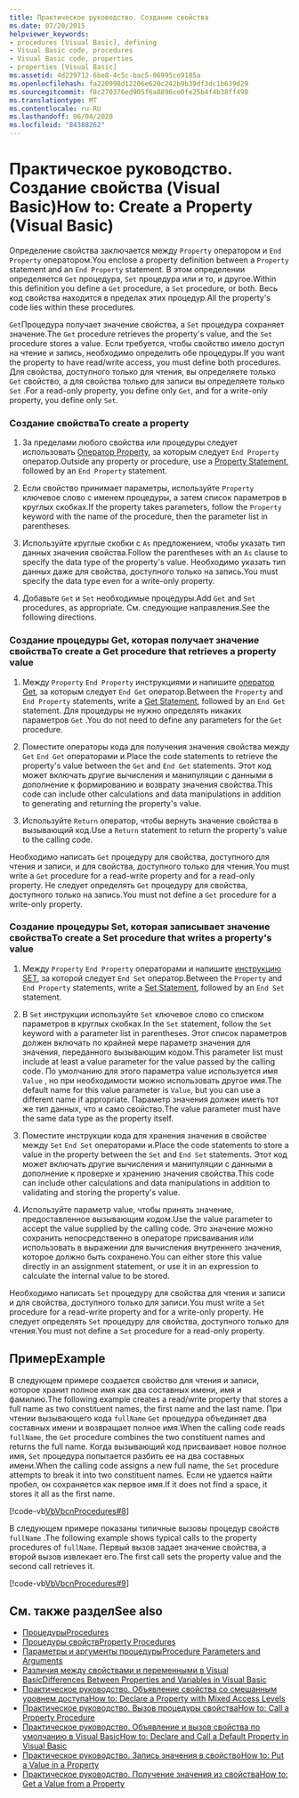 ```yaml
---
title: Практическое руководство. Создание свойства
ms.date: 07/20/2015
helpviewer_keywords:
- procedures [Visual Basic], defining
- Visual Basic code, procedures
- Visual Basic code, properties
- properties [Visual Basic]
ms.assetid: 4d229712-6be8-4c5c-bac5-06995ce9185a
ms.openlocfilehash: fa220998d12206e620c242b9b39df3dc1b639d29
ms.sourcegitcommit: f8c270376ed905f6a8896ce0fe25b4f4b38ff498
ms.translationtype: MT
ms.contentlocale: ru-RU
ms.lasthandoff: 06/04/2020
ms.locfileid: "84388262"
---
```

# <a name="how-to-create-a-property-visual-basic"></a><span data-ttu-id="ecbb8-102">Практическое руководство. Создание свойства (Visual Basic)</span><span class="sxs-lookup"><span data-stu-id="ecbb8-102">How to: Create a Property (Visual Basic)</span></span>
<span data-ttu-id="ecbb8-103">Определение свойства заключается между `Property` оператором и `End Property` оператором.</span><span class="sxs-lookup"><span data-stu-id="ecbb8-103">You enclose a property definition between a `Property` statement and an `End Property` statement.</span></span> <span data-ttu-id="ecbb8-104">В этом определении определяется `Get` процедура, `Set` процедура или и то, и другое.</span><span class="sxs-lookup"><span data-stu-id="ecbb8-104">Within this definition you define a `Get` procedure, a `Set` procedure, or both.</span></span> <span data-ttu-id="ecbb8-105">Весь код свойства находится в пределах этих процедур.</span><span class="sxs-lookup"><span data-stu-id="ecbb8-105">All the property's code lies within these procedures.</span></span>  
  
 <span data-ttu-id="ecbb8-106">`Get`Процедура получает значение свойства, а `Set` процедура сохраняет значение.</span><span class="sxs-lookup"><span data-stu-id="ecbb8-106">The `Get` procedure retrieves the property's value, and the `Set` procedure stores a value.</span></span> <span data-ttu-id="ecbb8-107">Если требуется, чтобы свойство имело доступ на чтение и запись, необходимо определить обе процедуры.</span><span class="sxs-lookup"><span data-stu-id="ecbb8-107">If you want the property to have read/write access, you must define both procedures.</span></span> <span data-ttu-id="ecbb8-108">Для свойства, доступного только для чтения, вы определяете только `Get` свойство, а для свойства только для записи вы определяете только `Set` .</span><span class="sxs-lookup"><span data-stu-id="ecbb8-108">For a read-only property, you define only `Get`, and for a write-only property, you define only `Set`.</span></span>  
  
### <a name="to-create-a-property"></a><span data-ttu-id="ecbb8-109">Создание свойства</span><span class="sxs-lookup"><span data-stu-id="ecbb8-109">To create a property</span></span>  
  
1. <span data-ttu-id="ecbb8-110">За пределами любого свойства или процедуры следует использовать [Оператор Property](../../../language-reference/statements/property-statement.md), за которым следует `End Property` оператор.</span><span class="sxs-lookup"><span data-stu-id="ecbb8-110">Outside any property or procedure, use a [Property Statement](../../../language-reference/statements/property-statement.md), followed by an `End Property` statement.</span></span>  
  
2. <span data-ttu-id="ecbb8-111">Если свойство принимает параметры, используйте `Property` ключевое слово с именем процедуры, а затем список параметров в круглых скобках.</span><span class="sxs-lookup"><span data-stu-id="ecbb8-111">If the property takes parameters, follow the `Property` keyword with the name of the procedure, then the parameter list in parentheses.</span></span>  
  
3. <span data-ttu-id="ecbb8-112">Используйте круглые скобки с `As` предложением, чтобы указать тип данных значения свойства.</span><span class="sxs-lookup"><span data-stu-id="ecbb8-112">Follow the parentheses with an `As` clause to specify the data type of the property's value.</span></span> <span data-ttu-id="ecbb8-113">Необходимо указать тип данных даже для свойства, доступного только на запись.</span><span class="sxs-lookup"><span data-stu-id="ecbb8-113">You must specify the data type even for a write-only property.</span></span>  
  
4. <span data-ttu-id="ecbb8-114">Добавьте `Get` и `Set` необходимые процедуры.</span><span class="sxs-lookup"><span data-stu-id="ecbb8-114">Add `Get` and `Set` procedures, as appropriate.</span></span> <span data-ttu-id="ecbb8-115">См. следующие направления.</span><span class="sxs-lookup"><span data-stu-id="ecbb8-115">See the following directions.</span></span>  
  
### <a name="to-create-a-get-procedure-that-retrieves-a-property-value"></a><span data-ttu-id="ecbb8-116">Создание процедуры Get, которая получает значение свойства</span><span class="sxs-lookup"><span data-stu-id="ecbb8-116">To create a Get procedure that retrieves a property value</span></span>  
  
1. <span data-ttu-id="ecbb8-117">Между `Property` `End Property` инструкциями и напишите [оператор Get](../../../language-reference/statements/get-statement.md), за которым следует `End Get` оператор.</span><span class="sxs-lookup"><span data-stu-id="ecbb8-117">Between the `Property` and `End Property` statements, write a [Get Statement](../../../language-reference/statements/get-statement.md), followed by an `End Get` statement.</span></span> <span data-ttu-id="ecbb8-118">Для процедуры не нужно определять никаких параметров `Get` .</span><span class="sxs-lookup"><span data-stu-id="ecbb8-118">You do not need to define any parameters for the `Get` procedure.</span></span>  
  
2. <span data-ttu-id="ecbb8-119">Поместите операторы кода для получения значения свойства между `Get` `End Get` операторами и.</span><span class="sxs-lookup"><span data-stu-id="ecbb8-119">Place the code statements to retrieve the property's value between the `Get` and `End Get` statements.</span></span> <span data-ttu-id="ecbb8-120">Этот код может включать другие вычисления и манипуляции с данными в дополнение к формированию и возврату значения свойства.</span><span class="sxs-lookup"><span data-stu-id="ecbb8-120">This code can include other calculations and data manipulations in addition to generating and returning the property's value.</span></span>  
  
3. <span data-ttu-id="ecbb8-121">Используйте `Return` оператор, чтобы вернуть значение свойства в вызывающий код.</span><span class="sxs-lookup"><span data-stu-id="ecbb8-121">Use a `Return` statement to return the property's value to the calling code.</span></span>  
  
 <span data-ttu-id="ecbb8-122">Необходимо написать `Get` процедуру для свойства, доступного для чтения и записи, и для свойства, доступного только для чтения.</span><span class="sxs-lookup"><span data-stu-id="ecbb8-122">You must write a `Get` procedure for a read-write property and for a read-only property.</span></span> <span data-ttu-id="ecbb8-123">Не следует определять `Get` процедуру для свойства, доступного только на запись.</span><span class="sxs-lookup"><span data-stu-id="ecbb8-123">You must not define a `Get` procedure for a write-only property.</span></span>  
  
### <a name="to-create-a-set-procedure-that-writes-a-propertys-value"></a><span data-ttu-id="ecbb8-124">Создание процедуры Set, которая записывает значение свойства</span><span class="sxs-lookup"><span data-stu-id="ecbb8-124">To create a Set procedure that writes a property's value</span></span>  
  
1. <span data-ttu-id="ecbb8-125">Между `Property` `End Property` операторами и напишите [инструкцию SET](../../../language-reference/statements/set-statement.md), за которой следует `End Set` оператор.</span><span class="sxs-lookup"><span data-stu-id="ecbb8-125">Between the `Property` and `End Property` statements, write a [Set Statement](../../../language-reference/statements/set-statement.md), followed by an `End Set` statement.</span></span>  
  
2. <span data-ttu-id="ecbb8-126">В `Set` инструкции используйте `Set` ключевое слово со списком параметров в круглых скобках.</span><span class="sxs-lookup"><span data-stu-id="ecbb8-126">In the `Set` statement, follow the `Set` keyword with a parameter list in parentheses.</span></span> <span data-ttu-id="ecbb8-127">Этот список параметров должен включать по крайней мере параметр значения для значения, переданного вызывающим кодом.</span><span class="sxs-lookup"><span data-stu-id="ecbb8-127">This parameter list must include at least a value parameter for the value passed by the calling code.</span></span> <span data-ttu-id="ecbb8-128">По умолчанию для этого параметра value используется имя `Value` , но при необходимости можно использовать другое имя.</span><span class="sxs-lookup"><span data-stu-id="ecbb8-128">The default name for this value parameter is `Value`, but you can use a different name if appropriate.</span></span> <span data-ttu-id="ecbb8-129">Параметр значения должен иметь тот же тип данных, что и само свойство.</span><span class="sxs-lookup"><span data-stu-id="ecbb8-129">The value parameter must have the same data type as the property itself.</span></span>  
  
3. <span data-ttu-id="ecbb8-130">Поместите инструкции кода для хранения значения в свойстве между `Set` `End Set` операторами и.</span><span class="sxs-lookup"><span data-stu-id="ecbb8-130">Place the code statements to store a value in the property between the `Set` and `End Set` statements.</span></span> <span data-ttu-id="ecbb8-131">Этот код может включать другие вычисления и манипуляции с данными в дополнение к проверке и хранению значения свойства.</span><span class="sxs-lookup"><span data-stu-id="ecbb8-131">This code can include other calculations and data manipulations in addition to validating and storing the property's value.</span></span>  
  
4. <span data-ttu-id="ecbb8-132">Используйте параметр value, чтобы принять значение, предоставленное вызывающим кодом.</span><span class="sxs-lookup"><span data-stu-id="ecbb8-132">Use the value parameter to accept the value supplied by the calling code.</span></span> <span data-ttu-id="ecbb8-133">Это значение можно сохранить непосредственно в операторе присваивания или использовать в выражении для вычисления внутреннего значения, которое должно быть сохранено.</span><span class="sxs-lookup"><span data-stu-id="ecbb8-133">You can either store this value directly in an assignment statement, or use it in an expression to calculate the internal value to be stored.</span></span>  
  
 <span data-ttu-id="ecbb8-134">Необходимо написать `Set` процедуру для свойства для чтения и записи и для свойства, доступного только для записи.</span><span class="sxs-lookup"><span data-stu-id="ecbb8-134">You must write a `Set` procedure for a read-write property and for a write-only property.</span></span> <span data-ttu-id="ecbb8-135">Не следует определять `Set` процедуру для свойства, доступного только для чтения.</span><span class="sxs-lookup"><span data-stu-id="ecbb8-135">You must not define a `Set` procedure for a read-only property.</span></span>  
  
## <a name="example"></a><span data-ttu-id="ecbb8-136">Пример</span><span class="sxs-lookup"><span data-stu-id="ecbb8-136">Example</span></span>  
 <span data-ttu-id="ecbb8-137">В следующем примере создается свойство для чтения и записи, которое хранит полное имя как два составных имени, имя и фамилию.</span><span class="sxs-lookup"><span data-stu-id="ecbb8-137">The following example creates a read/write property that stores a full name as two constituent names, the first name and the last name.</span></span> <span data-ttu-id="ecbb8-138">При чтении вызывающего кода `fullName` `Get` процедура объединяет два составных имени и возвращает полное имя.</span><span class="sxs-lookup"><span data-stu-id="ecbb8-138">When the calling code reads `fullName`, the `Get` procedure combines the two constituent names and returns the full name.</span></span> <span data-ttu-id="ecbb8-139">Когда вызывающий код присваивает новое полное имя, `Set` процедура попытается разбить ее на два составных имени.</span><span class="sxs-lookup"><span data-stu-id="ecbb8-139">When the calling code assigns a new full name, the `Set` procedure attempts to break it into two constituent names.</span></span> <span data-ttu-id="ecbb8-140">Если не удается найти пробел, он сохраняется как первое имя.</span><span class="sxs-lookup"><span data-stu-id="ecbb8-140">If it does not find a space, it stores it all as the first name.</span></span>  
  
 [!code-vb[VbVbcnProcedures#8](~/samples/snippets/visualbasic/VS_Snippets_VBCSharp/VbVbcnProcedures/VB/Class1.vb#8)]  
  
 <span data-ttu-id="ecbb8-141">В следующем примере показаны типичные вызовы процедур свойств `fullName` .</span><span class="sxs-lookup"><span data-stu-id="ecbb8-141">The following example shows typical calls to the property procedures of `fullName`.</span></span> <span data-ttu-id="ecbb8-142">Первый вызов задает значение свойства, а второй вызов извлекает его.</span><span class="sxs-lookup"><span data-stu-id="ecbb8-142">The first call sets the property value and the second call retrieves it.</span></span>  
  
 [!code-vb[VbVbcnProcedures#9](~/samples/snippets/visualbasic/VS_Snippets_VBCSharp/VbVbcnProcedures/VB/Class1.vb#9)]  
  
## <a name="see-also"></a><span data-ttu-id="ecbb8-143">См. также раздел</span><span class="sxs-lookup"><span data-stu-id="ecbb8-143">See also</span></span>

- [<span data-ttu-id="ecbb8-144">Процедуры</span><span class="sxs-lookup"><span data-stu-id="ecbb8-144">Procedures</span></span>](./index.md)
- [<span data-ttu-id="ecbb8-145">Процедуры свойств</span><span class="sxs-lookup"><span data-stu-id="ecbb8-145">Property Procedures</span></span>](./property-procedures.md)
- [<span data-ttu-id="ecbb8-146">Параметры и аргументы процедуры</span><span class="sxs-lookup"><span data-stu-id="ecbb8-146">Procedure Parameters and Arguments</span></span>](./procedure-parameters-and-arguments.md)
- [<span data-ttu-id="ecbb8-147">Различия между свойствами и переменными в Visual Basic</span><span class="sxs-lookup"><span data-stu-id="ecbb8-147">Differences Between Properties and Variables in Visual Basic</span></span>](./differences-between-properties-and-variables.md)
- [<span data-ttu-id="ecbb8-148">Практическое руководство. Объявление свойства со смешанным уровнем доступа</span><span class="sxs-lookup"><span data-stu-id="ecbb8-148">How to: Declare a Property with Mixed Access Levels</span></span>](./how-to-declare-a-property-with-mixed-access-levels.md)
- [<span data-ttu-id="ecbb8-149">Практическое руководство. Вызов процедуры свойства</span><span class="sxs-lookup"><span data-stu-id="ecbb8-149">How to: Call a Property Procedure</span></span>](./how-to-call-a-property-procedure.md)
- [<span data-ttu-id="ecbb8-150">Практическое руководство. Объявление и вызов свойства по умолчанию в Visual Basic</span><span class="sxs-lookup"><span data-stu-id="ecbb8-150">How to: Declare and Call a Default Property in Visual Basic</span></span>](./how-to-declare-and-call-a-default-property.md)
- [<span data-ttu-id="ecbb8-151">Практическое руководство. Запись значения в свойство</span><span class="sxs-lookup"><span data-stu-id="ecbb8-151">How to: Put a Value in a Property</span></span>](./how-to-put-a-value-in-a-property.md)
- [<span data-ttu-id="ecbb8-152">Практическое руководство. Получение значения из свойства</span><span class="sxs-lookup"><span data-stu-id="ecbb8-152">How to: Get a Value from a Property</span></span>](./how-to-get-a-value-from-a-property.md)
